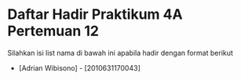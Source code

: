 # Daftar Hadir Praktikum 4A Pertemuan 12
Silahkan isi list nama di bawah ini apabila hadir dengan format berikut

- [Adrian Wibisono] - [2010631170043]
